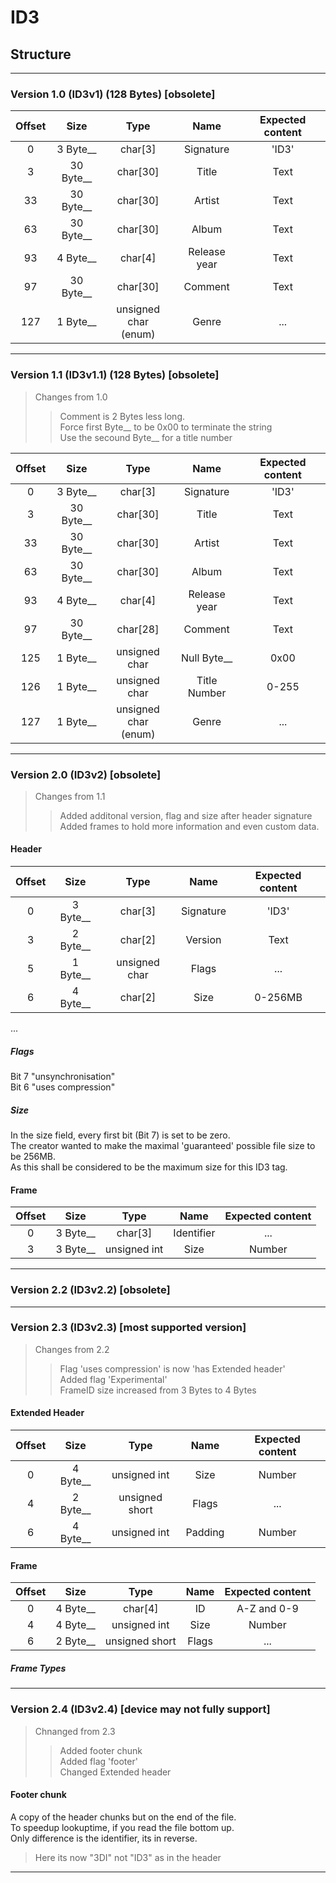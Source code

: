 # ID3
## Structure
***
### Version 1.0 (ID3v1) (128 Bytes) [obsolete]
|Offset|Size|Type|Name|Expected content|
|:-:|:-:|:-:|:-:|:-:|
|0| 3 Byte__ | char[3] | Signature | 'ID3' |
|3| 30 Byte__ |  char[30] | Title | Text |
|33| 30 Byte__ |  char[30] | Artist | Text |
|63| 30 Byte__ |  char[30] | Album | Text |
|93| 4 Byte__ |  char[4] | Release year | Text |
|97| 30 Byte__ |  char[30] | Comment | Text |
|127| 1 Byte__ | unsigned char<br>(enum) | Genre | ... |

***
### Version 1.1 (ID3v1.1) (128 Bytes) [obsolete]
>Changes from 1.0
>> Comment is 2 Bytes less long.<br>
>> Force first Byte__ to be 0x00 to terminate the string<br>
>> Use the secound Byte__ for a title number<br>

|Offset|Size|Type|Name|Expected content|
|:-:|:-:|:-:|:-:|:-:|
|0| 3 Byte__ | char[3] | Signature | 'ID3' |
|3| 30 Byte__ |  char[30] | Title | Text |
|33| 30 Byte__ |  char[30] | Artist | Text |
|63| 30 Byte__ |  char[30] | Album | Text |
|93| 4 Byte__ |  char[4] | Release year | Text |
|97| 30 Byte__ |  char[28] | Comment | Text |
|125| 1 Byte__ | unsigned char | Null Byte__ | 0x00 |
|126| 1 Byte__ | unsigned char | Title Number | 0-255 |
|127| 1 Byte__ | unsigned char<br>(enum) | Genre | ... |

***
### Version 2.0 (ID3v2) [obsolete]
>Changes from 1.1
>> Added additonal version, flag and size after header signature<br>
>> Added frames to hold more information and even custom data.<br>

#### Header
|Offset|Size|Type|Name|Expected content|
|:-:|:-:|:-:|:-:|:-:|
|0| 3 Byte__ | char[3] | Signature | 'ID3' |
|3| 2 Byte__ |  char[2] | Version | Text |
|5| 1 Byte__ |  unsigned char | Flags | ... |
|6| 4 Byte__ |  char[2] | Size | 0-256MB |
...

##### Flags
Bit 7 "unsynchronisation"<br>
Bit 6 "uses compression"<br>

##### Size
In the size field, every first bit (Bit 7) is set to be zero.<br>
The creator wanted to make the maximal 'guaranteed' possible file size to be 256MB.<br> 
As this shall be considered to be the maximum size for this ID3 tag.

#### Frame
|Offset|Size|Type|Name|Expected content|
|:-:|:-:|:-:|:-:|:-:|
|0| 3 Byte__ |  char[3] | Identifier  | ... |
|3| 3 Byte__ |  unsigned int | Size | Number |





***
### Version 2.2 (ID3v2.2) [obsolete]

***
### Version 2.3 (ID3v2.3) [most supported version]
> Changes from 2.2
>> Flag 'uses compression' is now  'has Extended header'<br>
>> Added flag 'Experimental'<br>
>> FrameID size increased from 3 Bytes to 4 Bytes<br>

#### Extended Header
|Offset|Size|Type|Name|Expected content|
|:-:|:-:|:-:|:-:|:-:|
|0| 4 Byte__ |  unsigned int | Size  | Number |
|4| 2 Byte__ |  unsigned short | Flags  | ... |
|6| 4 Byte__ |  unsigned int | Padding  | Number |

#### Frame
|Offset|Size|Type|Name|Expected content|
|:-:|:-:|:-:|:-:|:-:|
|0| 4 Byte__ |  char[4] | ID  | A-Z and 0-9 |
|4| 4 Byte__ |  unsigned int | Size  | Number |
|6| 2 Byte__ |  unsigned short | Flags  | ... |

##### Frame Types

***
### Version 2.4 (ID3v2.4) [device may not fully support]
> Chnanged from 2.3
>> Added footer chunk<br>
>> Added flag 'footer'<br>
>> Changed Extended header

#### Footer chunk
A copy of the header chunks but on the end of the file.<br>
To speedup lookuptime, if you read the file bottom up.<br>
Only difference is the identifier, its in reverse.
> Here its now "3DI" not "ID3" as in the header
***
